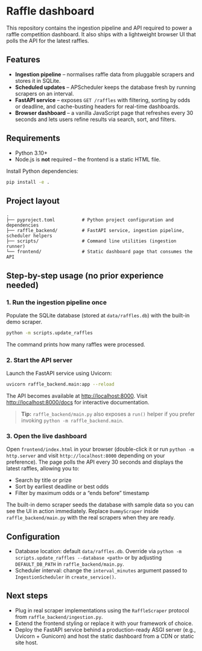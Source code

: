 # Raffle dashboard

This repository contains the ingestion pipeline and API required to power a raffle competition dashboard. It also ships with a lightweight browser UI that polls the API for the latest raffles.

## Features

- **Ingestion pipeline** – normalises raffle data from pluggable scrapers and stores it in SQLite.
- **Scheduled updates** – APScheduler keeps the database fresh by running scrapers on an interval.
- **FastAPI service** – exposes `GET /raffles` with filtering, sorting by odds or deadline, and cache-busting headers for real-time dashboards.
- **Browser dashboard** – a vanilla JavaScript page that refreshes every 30 seconds and lets users refine results via search, sort, and filters.

## Requirements

- Python 3.10+
- Node.js is **not** required – the frontend is a static HTML file.

Install Python dependencies:

```bash
pip install -e .
```

## Project layout

```
.
├── pyproject.toml          # Python project configuration and dependencies
├── raffle_backend/         # FastAPI service, ingestion pipeline, scheduler helpers
├── scripts/                # Command line utilities (ingestion runner)
└── frontend/               # Static dashboard page that consumes the API
```

## Step-by-step usage (no prior experience needed)

### 1. Run the ingestion pipeline once

Populate the SQLite database (stored at `data/raffles.db`) with the built-in demo scraper.

```bash
python -m scripts.update_raffles
```

The command prints how many raffles were processed.

### 2. Start the API server

Launch the FastAPI service using Uvicorn:

```bash
uvicorn raffle_backend.main:app --reload
```

The API becomes available at <http://localhost:8000>. Visit <http://localhost:8000/docs> for interactive documentation.

> **Tip:** `raffle_backend/main.py` also exposes a `run()` helper if you prefer invoking `python -m raffle_backend.main`.

### 3. Open the live dashboard

Open `frontend/index.html` in your browser (double-click it or run `python -m http.server` and visit `http://localhost:8000` depending on your preference). The page polls the API every 30 seconds and displays the latest raffles, allowing you to:

- Search by title or prize
- Sort by earliest deadline or best odds
- Filter by maximum odds or a “ends before” timestamp

The built-in demo scraper seeds the database with sample data so you can see the UI in action immediately. Replace `DummyScraper` inside `raffle_backend/main.py` with the real scrapers when they are ready.

## Configuration

- Database location: default `data/raffles.db`. Override via `python -m scripts.update_raffles --database <path>` or by adjusting `DEFAULT_DB_PATH` in `raffle_backend/main.py`.
- Scheduler interval: change the `interval_minutes` argument passed to `IngestionScheduler` in `create_service()`.

## Next steps

- Plug in real scraper implementations using the `RaffleScraper` protocol from `raffle_backend/ingestion.py`.
- Extend the frontend styling or replace it with your framework of choice.
- Deploy the FastAPI service behind a production-ready ASGI server (e.g., Uvicorn + Gunicorn) and host the static dashboard from a CDN or static site host.
